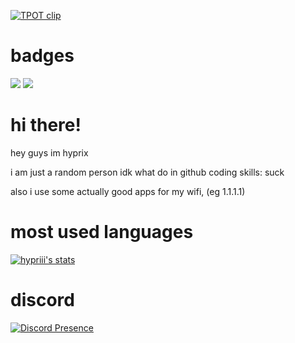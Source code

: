 [![TPOT clip](https://github.com/hypriii/hypriii/blob/main/src/7N7CwvC5XylmNCIi.gif)](https://bfdi.tv)

# badges

![](https://komarev.com/ghpvc/?username=hypriii) ![](https://img.shields.io/badge/tpot-enjoyer-green)

# hi there!
hey guys im hyprix

i am just a random person
idk what do in github
coding skills: suck

also i use some actually good apps for my wifi, (eg 1.1.1.1)

# most used languages

[![hypriii's stats](https://github-readme-stats.vercel.app/api/top-langs/?username=hypriii&layout=donut&theme=panda&count_private=true&langs_count=16)](https://hypriii.github.io)

# discord
[![Discord Presence](https://lanyard.cnrad.dev/api/1251097782580940917)](https://discord.com/users/1251097782580940917)
